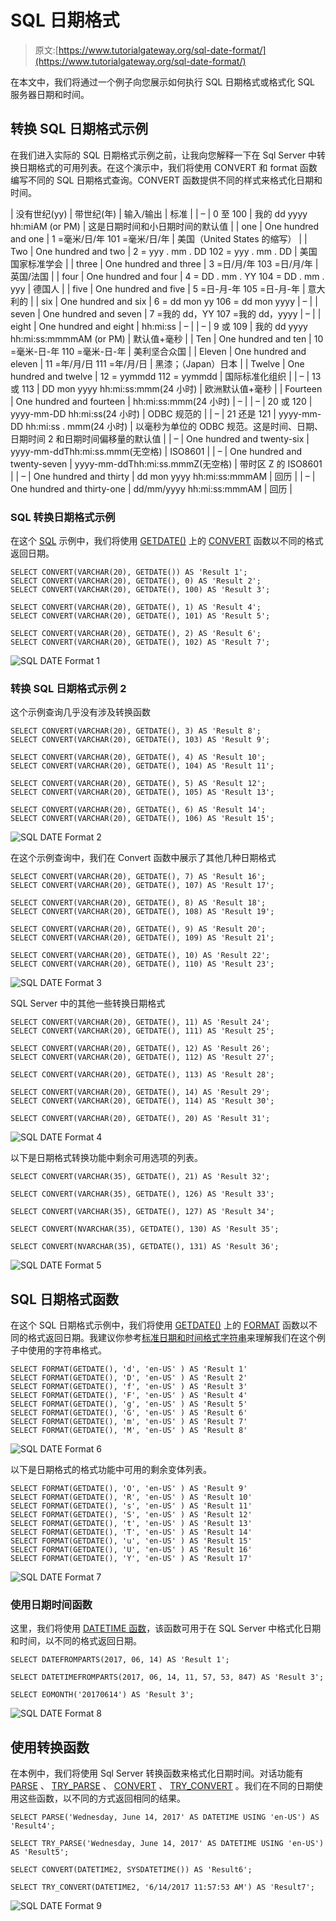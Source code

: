 # SQL 日期格式

> 原文:[https://www.tutorialgateway.org/sql-date-format/](https://www.tutorialgateway.org/sql-date-format/)

在本文中，我们将通过一个例子向您展示如何执行 SQL 日期格式或格式化 SQL 服务器日期和时间。

## 转换 SQL 日期格式示例

在我们进入实际的 SQL 日期格式示例之前，让我向您解释一下在 Sql Server 中转换日期格式的可用列表。在这个演示中，我们将使用 CONVERT 和 format 函数编写不同的 SQL 日期格式查询。CONVERT 函数提供不同的样式来格式化日期和时间。

| 没有世纪(yy) | 带世纪(年) | 输入/输出 | 标准 |
| – | 0 至 100 | 我的 dd yyyy hh:miAM (or PM) | 这是日期时间和小日期时间的默认值 |
| one | One hundred and one | 1 =毫米/日/年
101 =毫米/日/年 | 美国（United States 的缩写） |
| Two | One hundred and two | 2 = yyy . mm . DD
102 = yyy . mm . DD | 美国国家标准学会 |
| three | One hundred and three | 3 =日/月/年
103 =日/月/年 | 英国/法国 |
| four | One hundred and four | 4 = DD . mm . YY
104 = DD . mm . yyy | 德国人 |
| five | One hundred and five | 5 =日-月-年
105 =日-月-年 | 意大利的 |
| six | One hundred and six | 6 = dd mon yy
106 = dd mon yyyy | – |
| seven | One hundred and seven | 7 =我的 dd，YY
107 =我的 dd，yyyy | – |
| eight | One hundred and eight | hh:mi:ss | – |
| – | 9 或 109 | 我的 dd yyyy hh:mi:ss:mmmmAM (or PM) | 默认值+毫秒 |
| Ten | One hundred and ten | 10 =毫米-日-年
110 =毫米-日-年 | 美利坚合众国 |
| Eleven | One hundred and eleven | 11 =年/月/日
111 =年/月/日 | 黑漆；（Japan）日本 |
| Twelve | One hundred and twelve | 12 = yymmdd
112 = yymmdd | 国际标准化组织 |
| – | 13 或 113 | DD mon yyyy hh:mi:ss:mmm(24 小时) | 欧洲默认值+毫秒 |
| Fourteen | One hundred and fourteen | hh:mi:ss:mmm(24 小时) | – |
| – | 20 或 120 | yyyy-mm-DD hh:mi:ss(24 小时) | ODBC 规范的 |
| – | 21 还是 121 | yyyy-mm-DD hh:mi:ss . mmm(24 小时) | 以毫秒为单位的 ODBC 规范。这是时间、日期、日期时间 2 和日期时间偏移量的默认值 |
| – | One hundred and twenty-six | yyyy-mm-ddThh:mi:ss.mmm(无空格) | ISO8601 |
| – | One hundred and twenty-seven | yyyy-mm-ddThh:mi:ss.mmmZ(无空格) | 带时区 Z 的 ISO8601 |
| – | One hundred and thirty | dd mon yyyy hh:mi:ss:mmmAM | 回历 |
| – | One hundred and thirty-one | dd/mm/yyyy hh:mi:ss:mmmAM | 回历 |

### SQL 转换日期格式示例

在这个 [SQL](https://www.tutorialgateway.org/sql/) 示例中，我们将使用 [GETDATE()](https://www.tutorialgateway.org/sql-getdate-function/) 上的 [CONVERT](https://www.tutorialgateway.org/sql-convert/) 函数以不同的格式返回日期。

```
SELECT CONVERT(VARCHAR(20), GETDATE()) AS 'Result 1';
SELECT CONVERT(VARCHAR(20), GETDATE(), 0) AS 'Result 2';
SELECT CONVERT(VARCHAR(20), GETDATE(), 100) AS 'Result 3';

SELECT CONVERT(VARCHAR(20), GETDATE(), 1) AS 'Result 4';
SELECT CONVERT(VARCHAR(20), GETDATE(), 101) AS 'Result 5';

SELECT CONVERT(VARCHAR(20), GETDATE(), 2) AS 'Result 6';
SELECT CONVERT(VARCHAR(20), GETDATE(), 102) AS 'Result 7';
```

![SQL DATE Format 1](img/60bca2f12a54fafdba4f52068b34c715.png)

### 转换 SQL 日期格式示例 2

这个示例查询几乎没有涉及转换函数

```
SELECT CONVERT(VARCHAR(20), GETDATE(), 3) AS 'Result 8';
SELECT CONVERT(VARCHAR(20), GETDATE(), 103) AS 'Result 9';

SELECT CONVERT(VARCHAR(20), GETDATE(), 4) AS 'Result 10';
SELECT CONVERT(VARCHAR(20), GETDATE(), 104) AS 'Result 11';

SELECT CONVERT(VARCHAR(20), GETDATE(), 5) AS 'Result 12';
SELECT CONVERT(VARCHAR(20), GETDATE(), 105) AS 'Result 13';

SELECT CONVERT(VARCHAR(20), GETDATE(), 6) AS 'Result 14';
SELECT CONVERT(VARCHAR(20), GETDATE(), 106) AS 'Result 15';
```

![SQL DATE Format 2](img/d620e3b32a6cc8e642aa42269ae10b19.png)

在这个示例查询中，我们在 Convert 函数中展示了其他几种日期格式

```
SELECT CONVERT(VARCHAR(20), GETDATE(), 7) AS 'Result 16';
SELECT CONVERT(VARCHAR(20), GETDATE(), 107) AS 'Result 17';

SELECT CONVERT(VARCHAR(20), GETDATE(), 8) AS 'Result 18';
SELECT CONVERT(VARCHAR(20), GETDATE(), 108) AS 'Result 19';

SELECT CONVERT(VARCHAR(20), GETDATE(), 9) AS 'Result 20';
SELECT CONVERT(VARCHAR(20), GETDATE(), 109) AS 'Result 21';

SELECT CONVERT(VARCHAR(20), GETDATE(), 10) AS 'Result 22';
SELECT CONVERT(VARCHAR(20), GETDATE(), 110) AS 'Result 23';
```

![SQL DATE Format 3](img/3deda85435567315e11b72dde0d0fc20.png)

SQL Server 中的其他一些转换日期格式

```
SELECT CONVERT(VARCHAR(20), GETDATE(), 11) AS 'Result 24';
SELECT CONVERT(VARCHAR(20), GETDATE(), 111) AS 'Result 25';

SELECT CONVERT(VARCHAR(20), GETDATE(), 12) AS 'Result 26';
SELECT CONVERT(VARCHAR(20), GETDATE(), 112) AS 'Result 27';

SELECT CONVERT(VARCHAR(20), GETDATE(), 113) AS 'Result 28';

SELECT CONVERT(VARCHAR(20), GETDATE(), 14) AS 'Result 29';
SELECT CONVERT(VARCHAR(20), GETDATE(), 114) AS 'Result 30';

SELECT CONVERT(VARCHAR(20), GETDATE(), 20) AS 'Result 31';
```

![SQL DATE Format 4](img/d446b73d313b444888014fa6a42974c4.png)

以下是日期格式转换功能中剩余可用选项的列表。

```
SELECT CONVERT(VARCHAR(35), GETDATE(), 21) AS 'Result 32';

SELECT CONVERT(VARCHAR(35), GETDATE(), 126) AS 'Result 33';

SELECT CONVERT(VARCHAR(35), GETDATE(), 127) AS 'Result 34';

SELECT CONVERT(NVARCHAR(35), GETDATE(), 130) AS 'Result 35';

SELECT CONVERT(NVARCHAR(35), GETDATE(), 131) AS 'Result 36';
```

![SQL DATE Format 5](img/9a38d38e57a402c0e4ea8c0639259b4b.png)

## SQL 日期格式函数

在这个 SQL 日期格式示例中，我们将使用 [GETDATE()](https://www.tutorialgateway.org/sql-getdate-function/) 上的 [FORMAT](https://www.tutorialgateway.org/sql-format/) 函数以不同的格式返回日期。我建议你参考[标准日期和时间格式字符串](https://www.tutorialgateway.org/standard-sql-date-and-time-format-strings/)来理解我们在这个例子中使用的字符串格式。

```
SELECT FORMAT(GETDATE(), 'd', 'en-US' ) AS 'Result 1'
SELECT FORMAT(GETDATE(), 'D', 'en-US' ) AS 'Result 2'
SELECT FORMAT(GETDATE(), 'f', 'en-US' ) AS 'Result 3'
SELECT FORMAT(GETDATE(), 'F', 'en-US' ) AS 'Result 4'
SELECT FORMAT(GETDATE(), 'g', 'en-US' ) AS 'Result 5'
SELECT FORMAT(GETDATE(), 'G', 'en-US' ) AS 'Result 6'
SELECT FORMAT(GETDATE(), 'm', 'en-US' ) AS 'Result 7'
SELECT FORMAT(GETDATE(), 'M', 'en-US' ) AS 'Result 8'
```

![SQL DATE Format 6](img/2a86338ba1f8a7a424250d02447798fe.png)

以下是日期格式的格式功能中可用的剩余变体列表。

```
SELECT FORMAT(GETDATE(), 'O', 'en-US' ) AS 'Result 9'
SELECT FORMAT(GETDATE(), 'R', 'en-US' ) AS 'Result 10'
SELECT FORMAT(GETDATE(), 's', 'en-US' ) AS 'Result 11'
SELECT FORMAT(GETDATE(), 'S', 'en-US' ) AS 'Result 12'
SELECT FORMAT(GETDATE(), 't', 'en-US' ) AS 'Result 13'
SELECT FORMAT(GETDATE(), 'T', 'en-US' ) AS 'Result 14'
SELECT FORMAT(GETDATE(), 'u', 'en-US' ) AS 'Result 15'
SELECT FORMAT(GETDATE(), 'U', 'en-US' ) AS 'Result 16'
SELECT FORMAT(GETDATE(), 'Y', 'en-US' ) AS 'Result 17'
```

![SQL DATE Format 7](img/1c897e57e9d5e189740eb3319927b9f9.png)

### 使用日期时间函数

这里，我们将使用 [DATETIME 函数](https://www.tutorialgateway.org/sql-date-functions/)，该函数可用于在 SQL Server 中格式化日期和时间，以不同的格式返回日期。

```
SELECT DATEFROMPARTS(2017, 06, 14) AS 'Result 1';

SELECT DATETIMEFROMPARTS(2017, 06, 14, 11, 57, 53, 847) AS 'Result 3';

SELECT EOMONTH('20170614') AS 'Result 3';
```

![SQL DATE Format 8](img/806c51ffb39caef1d90ed31264133a55.png)

## 使用转换函数

在本例中，我们将使用 Sql Server 转换函数来格式化日期时间。对话功能有 [PARSE](https://www.tutorialgateway.org/sql-parse-function/) 、 [TRY_PARSE](https://www.tutorialgateway.org/sql-try_parse-function/) 、 [CONVERT](https://www.tutorialgateway.org/sql-convert/) 、 [TRY_CONVERT](https://www.tutorialgateway.org/sql-try-convert/) 。我们在不同的日期使用这些函数，以不同的方式返回相同的结果。

```
SELECT PARSE('Wednesday, June 14, 2017' AS DATETIME USING 'en-US') AS 'Result4'; 

SELECT TRY_PARSE('Wednesday, June 14, 2017' AS DATETIME USING 'en-US') AS 'Result5'; 

SELECT CONVERT(DATETIME2, SYSDATETIME()) AS 'Result6'; 

SELECT TRY_CONVERT(DATETIME2, '6/14/2017 11:57:53 AM') AS 'Result7';
```

![SQL DATE Format 9](img/079c3076d6cf7af2fdb55126d32d5e56.png)